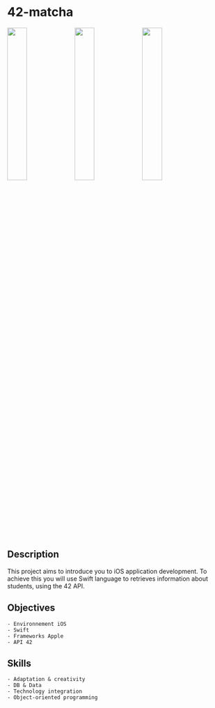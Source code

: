 # 42-matcha

<img src="https://raw.githubusercontent.com/abanvill/42-Projects-Samples/master/42-swifty-companion/screenshots/Splash.png" width="30%">
<img src="https://raw.githubusercontent.com/abanvill/42-Projects-Samples/master/42-swifty-companion/screenshots/Home.png" width="30%">
<img src="https://raw.githubusercontent.com/abanvill/42-Projects-Samples/master/42-swifty-companion/screenshots/Profile.png" width="30%">

## Description

This project aims to introduce you to iOS application development. To achieve this you will use Swift language to retrieves information about students, using the 42 API.

## Objectives

	- Environnement iOS
	- Swift
	- Frameworks Apple
	- API 42

## Skills

	- Adaptation & creativity
	- DB & Data
	- Technology integration
	- Object-oriented programming
